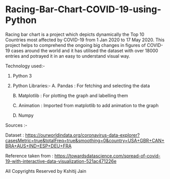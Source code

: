 # Racing-Bar-Chart-COVID-19-using-Python
Racing bar chart is a project which depicts dynamically the Top 10 Countries most affected by COVID-19 from 1 Jan 2020 to 17 May 2020. This project helps to comprehend the ongoing big changes in figures of COVID-19 cases around the world and it has utilised the dataset with over 18000 entries and potrayed it in an easy to understand visual way. 

Technology used:- 

 1. Python 3
 
 2. Python Libraries:-
      A. Pandas : For fetching and selecting the data
      
      B. Matplotlib : For plotting the graph and labelling them
      
      C. Animation : Imported from matplotlib to add animation to the graph
      
      D. Numpy


Sources :-

Dataset : https://ourworldindata.org/coronavirus-data-explorer?casesMetric=true&totalFreq=true&smoothing=0&country=USA+GBR+CAN+BRA+AUS+IND+ESP+DEU+FRA

Reference taken from : https://towardsdatascience.com/spread-of-covid-19-with-interactive-data-visualization-521ac471226e


All Copyrights Reserved by Kshitij Jain
